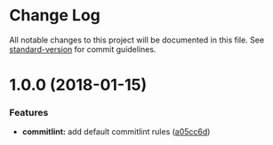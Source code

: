 # Change Log

All notable changes to this project will be documented in this file. See [standard-version](https://github.com/conventional-changelog/standard-version) for commit guidelines.

<a name="1.0.0"></a>
# 1.0.0 (2018-01-15)


### Features

* **commitlint:** add default commitlint rules ([a05cc6d](https://github.com/dwp/commitlint-config-base/commit/a05cc6d))
